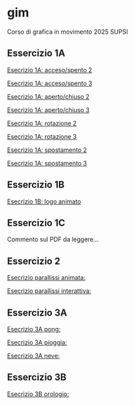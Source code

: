 # gim
Corso di grafica in movimento 2025 SUPSI

## Essercizio 1A
[Esecrizio 1A: acceso/spento 2](https://melissabroggini.github.io/gim/Esercizio_1A/acceso_spento_2.html)

[Esecrizio 1A: acceso/spento 3](https://melissabroggini.github.io/gim/Esercizio_1A/acceso_spento_3.html)

[Esecrizio 1A: aperto/chiuso 2](https://melissabroggini.github.io/gim/Esercizio_1A/aperto_chiuso_2.html)

[Esecrizio 1A: aperto/chiuso 3](https://melissabroggini.github.io/gim/Esercizio_1A/aperto_chiuso_3.html)

[Esecrizio 1A: rotazione 2](https://melissabroggini.github.io/gim/Esercizio_1A/rotazione_2.html)

[Esecrizio 1A: rotazione 3](https://melissabroggini.github.io/gim/Esercizio_1A/rotazione_3.html)

[Esecrizio 1A: spostamento 2](https://melissabroggini.github.io/gim/Esercizio_1A/movimento_2.html)

[Esecrizio 1A: spostamento 3](https://melissabroggini.github.io/gim/Esercizio_1A/movimento_3.html)

## Essercizio 1B
[Esecrizio 1B: logo animato]([https://melissabroggini.github.io/gim/Esercizio_1B/index.html)

## Essercizio 1C
Commento sul PDF da leggere...

## Essercizio 2
[Esecrizio parallissi animata:](https://melissabroggini.github.io/gim/Esecizio_2_parallassi/index_animato.html)

[Esecrizio parallissi interattiva:](https://melissabroggini.github.io/gim/)

## Essercizio 3A
[Esecrizio 3A pong:](https://melissabroggini.github.io/gim/)

[Esecrizio 3A pioggia:](https://melissabroggini.github.io/gim/)

[Esecrizio 3A neve:](https://melissabroggini.github.io/gim/)

## Essercizio 3B
[Esecrizio 3B orologio:](https://melissabroggini.github.io/gim/)
